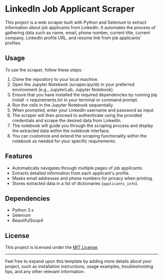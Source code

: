 # LinkedIn Job Applicant Scraper

This project is a web scraper built with Python and Selenium to extract information about job applicants from LinkedIn. It automates the process of gathering data such as name, email, phone number, current title, current company, LinkedIn profile URL, and resume link from job applicants' profiles.

## Usage

To use the scraper, follow these steps:
1. Clone the repository to your local machine.
2. Open the Jupyter Notebook (scraper.ipynb) in your preferred environment (e.g., JupyterLab, Jupyter Notebook).
3. Ensure that you have installed the required dependencies by running pip install -r requirements.txt in your terminal or command prompt.
4. Run the cells in the Jupyter Notebook sequentially.
5. When prompted, enter your LinkedIn username and password as input.
6. The scraper will then proceed to authenticate using the provided credentials and scrape the desired data from LinkedIn.
7. The notebook will guide you through the scraping process and display the extracted data within the notebook interface.
8. You can customize and extend the scraping functionality within the notebook as needed for your specific requirements.

## Features

- Automatically navigates through multiple pages of job applicants.
- Extracts detailed information from each applicant's profile.
- Masks email addresses and phone numbers for privacy when printing.
- Stores extracted data in a list of dictionaries (`applicants_info`).

## Dependencies

- Python 3.x
- Selenium
- BeautifulSoup4

## License

This project is licensed under the [MIT License](LICENSE).

---

Feel free to expand upon this template by adding more details about your project, such as installation instructions, usage examples, troubleshooting tips, and any other relevant information.
